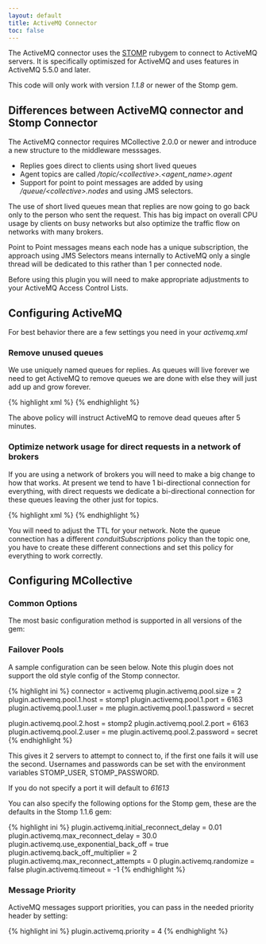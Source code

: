 ```yaml
---
layout: default
title: ActiveMQ Connector
toc: false
---
```

[STOMP]: http://stomp.codehaus.org/

The ActiveMQ connector uses the [STOMP] rubygem to connect to ActiveMQ servers.  It is specifically optimiszed for ActiveMQ
and uses features in ActiveMQ 5.5.0 and later.

This code will only work with version _1.1.8_ or newer of the Stomp gem.

## Differences between ActiveMQ connector and Stomp Connector

The ActiveMQ connector requires MCollective 2.0.0 or newer and introduce a new structure to the middleware messsages.

 * Replies goes direct to clients using short lived queues
 * Agent topics are called */topic/&lt;collective&gt;.&lt;agent_name&gt;.agent*
 * Support for point to point messages are added by using _/queue/&lt;collective&gt;.nodes_ and using JMS selectors.

The use of short lived queues mean that replies are now going to go back only to the person who sent the request.
This has big impact on overall CPU usage by clients on busy networks but also optimize the traffic flow on
networks with many brokers.

Point to Point messages means each node has a unique subscription, the approach using JMS Selectors means
internally to ActiveMQ only a single thread will be dedicated to this rather than 1 per connected node.

Before using this plugin you will need to make appropriate adjustments to your ActiveMQ Access Control Lists.

## Configuring ActiveMQ
For best behavior there are a few settings you need in your _activemq.xml_

### Remove unused queues
We use uniquely named queues for replies.  As queues will live forever we need to get ActiveMQ to remove
queues we are done with else they will just add up and grow forever.

{% highlight xml %}
<destinationPolicy>
  <policyMap>
    <policyEntries>
      <policyEntry queue="*.reply.>" gcInactiveDestinations="true" inactiveTimoutBeforeGC="300000" />
    </policyEntries>
  </policyMap>
</destinationPolicy>
{% endhighlight %}

The above policy will instruct ActiveMQ to remove dead queues after 5 minutes.

### Optimize network usage for direct requests in a network of brokers
If you are using a network of brokers you will need to make a big change to how that works.
At present we tend to have 1 bi-directional connection for everything, with direct requests
we dedicate a bi-directional connection for these queues leaving the other just for topics.

{% highlight xml %}
<networkConnectors>
  <networkConnector
        name="stomp1-stomp2-topics"
        uri="static:(tcp://stomp2.xx.net:6166)"
        userName="amq"
        password="secret"
        duplex="true"
        decreaseNetworkConsumerPriority="true"
        networkTTL="2"
        dynamicOnly="true">
        <excludedDestinations>
                <queue physicalName=">" />
        </excludedDestinations>
  </networkConnector>
  <networkConnector
        name="stomp1-stomp2-queues"
        uri="static:(tcp://stomp2.xx.net:6166)"
        userName="amq"
        password="secret"
        duplex="true"
        decreaseNetworkConsumerPriority="true"
        networkTTL="2"
        dynamicOnly="true"
        conduitSubscriptions="false">
        <excludedDestinations>
                <topic physicalName=">" />
        </excludedDestinations>
  </networkConnector>
</networkConnectors>
{% endhighlight %}

You will need to adjust the TTL for your network.  Note the queue connection has a different
_conduitSubscriptions_ policy than the topic one, you have to create these different connections
and set this policy for everything to work correctly.

## Configuring MCollective

### Common Options
The most basic configuration method is supported in all versions of the gem:

### Failover Pools
A sample configuration can be seen below.  Note this plugin does not support the old style config of the Stomp connector.

{% highlight ini %}
connector = activemq
plugin.activemq.pool.size = 2
plugin.activemq.pool.1.host = stomp1
plugin.activemq.pool.1.port = 6163
plugin.activemq.pool.1.user = me
plugin.activemq.pool.1.password = secret

plugin.activemq.pool.2.host = stomp2
plugin.activemq.pool.2.port = 6163
plugin.activemq.pool.2.user = me
plugin.activemq.pool.2.password = secret
{% endhighlight %}

This gives it 2 servers to attempt to connect to, if the first one fails it will use the second.  Usernames and passwords can be set
with the environment variables STOMP_USER, STOMP_PASSWORD.

If you do not specify a port it will default to _61613_

You can also specify the following options for the Stomp gem, these are the defaults in the Stomp 1.1.6 gem:

{% highlight ini %}
plugin.activemq.initial_reconnect_delay = 0.01
plugin.activemq.max_reconnect_delay = 30.0
plugin.activemq.use_exponential_back_off = true
plugin.activemq.back_off_multiplier = 2
plugin.activemq.max_reconnect_attempts = 0
plugin.activemq.randomize = false
plugin.activemq.timeout = -1
{% endhighlight %}

### Message Priority

ActiveMQ messages support priorities, you can pass in the needed priority header by setting:

{% highlight ini %}
plugin.activemq.priority = 4
{% endhighlight %}
